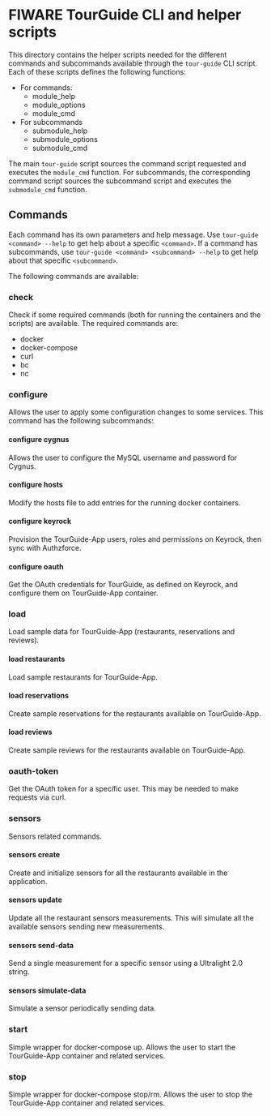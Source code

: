 # FIWARE TourGuide CLI and helper scripts #

This directory contains the helper scripts needed for the different commands and subcommands available through the `tour-guide` CLI script.  Each of these scripts defines the following functions:

* For commands:
    * module_help
    * module_options
    * module_cmd
* For subcommands
    * submodule_help
    * submodule_options
    * submodule_cmd

The main `tour-guide` script sources the command script requested and executes the `module_cmd` function.  For subcommands, the corresponding command script sources the subcommand script and executes the `submodule_cmd` function.

## Commands ##

Each command has its own parameters and help message.  Use `tour-guide <command> --help` to get help about a specific `<command>`.  If a command has subcommands, use `tour-guide <command> <subcommand> --help` to get help about that specific `<subcommand>`.

The following commands are available:

### check ###

Check if some required commands (both for running the containers and the scripts) are available.  The required commands are:

* docker
* docker-compose
* curl
* bc
* nc

### configure ###

Allows the user to apply some configuration changes to some services.  This command has the following subcommands:

#### configure cygnus ####

Allows the user to configure the MySQL username and password for Cygnus.

#### configure hosts ####

Modify the hosts file to add entries for the running docker containers.

#### configure keyrock ####

Provision the TourGuide-App users, roles and permissions on Keyrock, then sync with Authzforce.

#### configure oauth ####

Get the OAuth credentials for TourGuide, as defined on Keyrock, and configure them on TourGuide-App container.

### load ###

Load sample data for TourGuide-App (restaurants, reservations and reviews).

#### load restaurants ####

Load sample restaurants for TourGuide-App.

#### load reservations ####

Create sample reservations for the restaurants available on TourGuide-App.

#### load reviews ####

Create sample reviews for the restaurants available on TourGuide-App.

### oauth-token ###

Get the OAuth token for a specific user.  This may be needed to make requests via curl.

### sensors ###

Sensors related commands.

#### sensors create ####

Create and initialize sensors for all the restaurants available in the application.

#### sensors update ####

Update all the restaurant sensors measurements.  This will simulate all the available sensors sending new measurements.

#### sensors send-data ####

Send a single measurement for a specific sensor using a Ultralight 2.0 string.

#### sensors simulate-data ####

Simulate a sensor periodically sending data.

### start ###

Simple wrapper for docker-compose up.  Allows the user to start the TourGuide-App container and related services.

### stop ###

Simple wrapper for docker-compose stop/rm.  Allows the user to stop the TourGuide-App container and related services.
